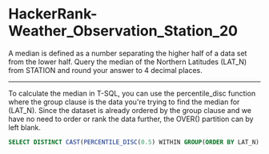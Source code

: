 # HackerRank-Weather_Observation_Station_20

A median is defined as a number separating the higher half of a data set from the lower half. Query the median of the Northern Latitudes (LAT_N) from STATION and round your answer to 4 decimal places.

---

To calculate the median in T-SQL, you can use the percentile_disc function where the group clause is the data you're trying to find the median for (LAT_N). Since the dataset is already ordered by the group clause and we have no need to order or rank the data further, the OVER() partition can by left blank.

```SQL
SELECT DISTINCT CAST(PERCENTILE_DISC(0.5) WITHIN GROUP(ORDER BY LAT_N) OVER() AS DECIMAL(20,4)) FROM STATION
```